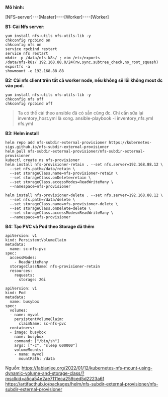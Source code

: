 **Mô hình:**

[NFS-server]---[Master]----[Worker]----[Worker]

**B1: Cài Nfs server:**
```
yum install nfs-utils nfs-utils-lib -y
chkconfig rpcbind on
chkconfig nfs on 
service rpcbind restart
service nfs restart
mkdir -p /data/nfs-k8s/ ; vim /etc/exports
/data/nfs-k8s/ 192.168.88.0/24(rw,sync,subtree_check,no_root_squash)
exportfs -a
showmount -e 192.168.88.88
```

**B2: Cài nfs client trên tất cả worker node, nếu không sẽ lỗi không mout đc vào pod.**
```
yum install nfs-utils nfs-utils-lib -y
chkconfig nfs off
chkconfig rpcbind off
```
> Ta có thể cài theo ansible đã có sẵn cũng đc. Chỉ cần sửa lại inventory_host.yml là xong.
> ansible-playbook -i inventory_nfs.yml nfs.yml

**B3: Helm install**
```
helm repo add nfs-subdir-external-provisioner https://kubernetes-sigs.github.io/nfs-subdir-external-provisioner
helm pull nfs-subdir-external-provisioner/nfs-subdir-external-provisioner
kubectl create ns nfs-provisioner
helm install nfs-provisioner-retain . --set nfs.server=192.168.88.12 \
  --set nfs.path=/data/retain \
  --set storageClass.name=nfs-provisioner-retain \
  --set storageClass.onDelete=retain \
  --set storageClass.accessModes=ReadWriteMany \
  --namespace=nfs-provisioner
  
helm install nfs-provisioner-delete . --set nfs.server=192.168.88.12 \
  --set nfs.path=/data/delete \
  --set storageClass.name=nfs-provisioner-delete \
  --set storageClass.onDelete=delete \
  --set storageClass.accessModes=ReadWriteMany \
  --namespace=nfs-provisioner
```

**B4: Tạo PVC và Pod theo Storage đã thêm**
```
apiVersion: v1
kind: PersistentVolumeClaim
metadata:
  name: sc-nfs-pvc
spec:
  accessModes:
    - ReadWriteMany
  storageClassName: nfs-provisioner-retain
  resources:
    requests:
      storage: 2Gi
```

```
apiVersion: v1
kind: Pod
metadata:
  name: busybox
spec:
  volumes:
  - name: myvol
    persistentVolumeClaim:
      claimName: sc-nfs-pvc
  containers:
  - image: busybox
    name: busybox
    command: ["/bin/sh"]
    args: ["-c", "sleep 600000"]
    volumeMounts:
    - name: myvol
      mountPath: /data
```

Nguồn:
https://fabianlee.org/2022/01/12/kubernetes-nfs-mount-using-dynamic-volume-and-storage-class/?msclkid=a5ca54e2ae7111eca259ced5d2223a6f
https://artifacthub.io/packages/helm/nfs-subdir-external-provisioner/nfs-subdir-external-provisioner 
